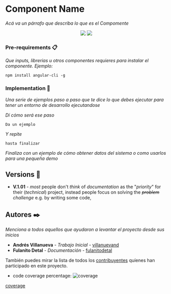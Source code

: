 # Component Name

_Acá va un párrafo que describa lo que es el Compomente_

<p align="center">
    <img src="https://img.shields.io/badge/coverage-0%25-yellowgreen" />
    <img src="https://img.shields.io/badge/version-1.02-blue" />
</p>


### Pre-requirements 📋

_Que inputs, librerias u otros componentes requieres para instalar el componente. Ejemplo:_

```
npm install angular-cli -g
```

### Implementation 🔧

_Una serie de ejemplos paso a paso que te dice lo que debes ejecutar para tener un entorno de desarrollo ejecutandose_

_Dí cómo será ese paso_

```
Da un ejemplo
```

_Y repite_

```
hasta finalizar
```

_Finaliza con un ejemplo de cómo obtener datos del sistema o como usarlos para una pequeña demo_

## Versions 📌

+ **V.1.01** - _most_ people don't _think_ of _documentation_ as the "_priority_" for their (_technical_) project,
instead people focus on solving the _~~problem~~_ _challenge_ e.g. by writing some code,

## Autores ✒️

_Menciona a todos aquellos que ayudaron a levantar el proyecto desde sus inicios_

* **Andrés Villanueva** - *Trabajo Inicial* - [villanuevand](https://github.com/villanuevand)
* **Fulanito Detal** - *Documentación* - [fulanitodetal](#fulanito-de-tal)

También puedes mirar la lista de todos los [contribuyentes](https://github.com/your/project/contributors) quíenes han participado en este proyecto. 




- code coverage percentage: ![coverage](https://img.shields.io/badge/coverage-80%25-yellowgreen)









[coverage](https://img.shields.io/badge/coverage-80%25-yellowgreen)
